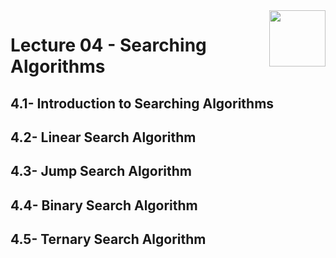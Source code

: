 <img align="right" width="90" height="90" src="https://github.com/cs-MohamedAyman/Computer-Science-Textbooks/blob/master/logos/algorithms.jpg">

# Lecture 04 - Searching Algorithms
## 4.1- Introduction to Searching Algorithms
## 4.2- Linear Search Algorithm
## 4.3- Jump Search Algorithm
## 4.4- Binary Search Algorithm
## 4.5- Ternary Search Algorithm
